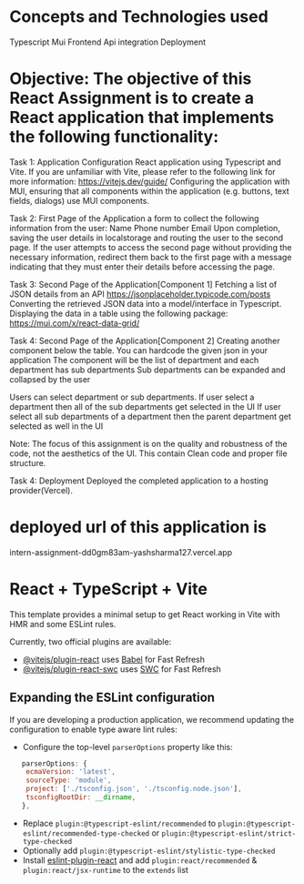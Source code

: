 # Concepts and Technologies used
Typescript
Mui
Frontend 
Api integration
Deployment


# Objective: The objective of this React Assignment is to create a React application that implements the following functionality:

Task 1: Application Configuration
React application using Typescript and Vite.
If you are unfamiliar with Vite, please refer to the following link for more information: https://vitejs.dev/guide/
Configuring the application with MUI, ensuring that all components within the application (e.g. buttons, text fields, dialogs) use MUI components.

Task 2: First Page of the Application
a form to collect the following information from the user:
Name
Phone number
Email
Upon completion, saving the user details in localstorage and routing the user to the second page.
If the user attempts to access the second page without providing the necessary information, redirect them back to the first page with a message indicating that they must enter their details before accessing the page.

Task 3: Second Page of the Application[Component 1]
Fetching a list of JSON details from an API https://jsonplaceholder.typicode.com/posts
Converting the retrieved JSON data into a model/interface in Typescript. 
Displaying the data in a table using the following package: https://mui.com/x/react-data-grid/

Task 4: Second Page of the Application[Component 2]
Creating another component below the table.
You can hardcode the given json in your application
The component will be the list of department and each department has sub departments
Sub departments can be expanded and collapsed by the user

Users can select department or sub departments.
If user select a department then all of the sub departments get selected in the UI
If user select all sub departments of a department then the parent department get selected as well in the UI

Note:
The focus of this assignment is on the quality and robustness of the code, not the aesthetics of the UI.
This contain Clean code and proper file structure.

Task 4: Deployment
Deployed the completed application to a hosting provider(Vercel). 


# deployed url of this application is 
intern-assignment-dd0gm83am-yashsharma127.vercel.app


# React + TypeScript + Vite

This template provides a minimal setup to get React working in Vite with HMR and some ESLint rules.

Currently, two official plugins are available:

- [@vitejs/plugin-react](https://github.com/vitejs/vite-plugin-react/blob/main/packages/plugin-react/README.md) uses [Babel](https://babeljs.io/) for Fast Refresh
- [@vitejs/plugin-react-swc](https://github.com/vitejs/vite-plugin-react-swc) uses [SWC](https://swc.rs/) for Fast Refresh

## Expanding the ESLint configuration

If you are developing a production application, we recommend updating the configuration to enable type aware lint rules:

- Configure the top-level `parserOptions` property like this:

```js
   parserOptions: {
    ecmaVersion: 'latest',
    sourceType: 'module',
    project: ['./tsconfig.json', './tsconfig.node.json'],
    tsconfigRootDir: __dirname,
   },
```

- Replace `plugin:@typescript-eslint/recommended` to `plugin:@typescript-eslint/recommended-type-checked` or `plugin:@typescript-eslint/strict-type-checked`
- Optionally add `plugin:@typescript-eslint/stylistic-type-checked`
- Install [eslint-plugin-react](https://github.com/jsx-eslint/eslint-plugin-react) and add `plugin:react/recommended` & `plugin:react/jsx-runtime` to the `extends` list
